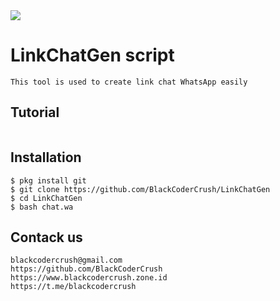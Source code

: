 <img src="https://1.bp.blogspot.com/-uK9MmdpscAc/XImZ3O_u2VI/AAAAAAAAAGw/IfWXPsmZSlcNBj3d0sVFmqwdc5RmxlWRwCLcBGAs/s320/linkwagen.jpg" />

# LinkChatGen script
```
This tool is used to create link chat WhatsApp easily
```
## Tutorial
```httpshttps://www.blackcodercrush.zone.id/2019/02/cara-buat-link-whatsapp-di-termux.html?m=1
```
## Installation
```
$ pkg install git
$ git clone https://github.com/BlackCoderCrush/LinkChatGen
$ cd LinkChatGen
$ bash chat.wa
```
## Contack us
```
blackcodercrush@gmail.com
https://github.com/BlackCoderCrush
https://www.blackcodercrush.zone.id
https://t.me/blackcodercrush
```
